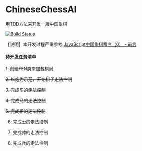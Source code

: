 # ChineseChessAI
用TDD方法来开发一版中国象棋

[![Build Status](https://travis-ci.com/welldoer/ChineseChessAI.svg?branch=master)](https://travis-ci.com/welldoer/ChineseChessAI)

【说明】本开发过程严重参考 [JavaScript中国象棋程序（0） - 前言](http://www.cnblogs.com/royhoo/p/6426394.html)



#### 待开发任务清单
~~1. 创建FEN类来加载棋局~~

~~2. 以炮为示范，开始棋子走法控制~~

~~3. 完成车的走法控制~~

~~4. 完成马的走法控制~~

~~5. 完成相的走法控制~~

6. 完成士的走法控制

7. 完成帅的走法控制

8. 完成兵的走法控制
